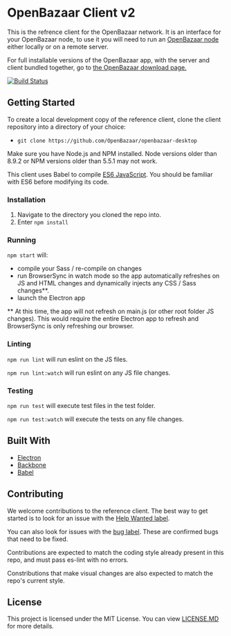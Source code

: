 # OpenBazaar Client v2

This is the refrence client for the OpenBazaar network. It is an interface for your OpenBazaar node, to use it you will need to run an [OpenBazaar node](https://github.com/OpenBazaar/openbazaar-go) either locally or on a remote server.

For full installable versions of the OpenBazaar app, with the server and client bundled together, go to [the OpenBazaar download page.](https://www.openbazaar.org/download/)

[![Build Status](https://travis-ci.org/OpenBazaar/openbazaar-desktop.svg)](https://travis-ci.org/OpenBazaar/openbazaar-desktop)

## Getting Started

To create a local development copy of the reference client, clone the client repository into a directory of your choice:
- `git clone https://github.com/OpenBazaar/openbazaar-desktop`

Make sure you have Node.js and NPM installed. Node versions older than 8.9.2 or NPM versions older than 5.5.1 may not work.

This client uses Babel to compile [ES6 JavaScript](https://github.com/lukehoban/es6features). You should be familiar with ES6 before modifying its code.

### Installation

1. Navigate to the directory you cloned the repo into.
2. Enter `npm install`

### Running

`npm start` will:
- compile your Sass / re-compile on changes
- run BrowserSync in watch mode so the app automatically refreshes on JS and HTML changes and dynamically injects any CSS / Sass changes**.
- launch the Electron app

** At this time, the app will not refresh on main.js (or other root folder JS changes). This would require the entire Electron app to refresh and BrowserSync is only refreshing our browser.

### Linting

`npm run lint` will run eslint on the JS files.

`npm run lint:watch` will run eslint on any JS file changes.

### Testing

`npm run test` will execute test files in the test folder.

`npm run test:watch` will execute the tests on any file changes.


## Built With

* [Electron](https://electron.atom.io/)
* [Backbone](http://backbonejs.org/)
* [Babel](https://babeljs.io/)

## Contributing

We welcome contributions to the reference client. The best way to get started is to look for an issue with the [Help Wanted label](https://github.com/OpenBazaar/openbazaar-desktop/labels/help%20wanted).

You can also look for issues with the [bug label](https://github.com/OpenBazaar/openbazaar-desktop/labels/bug). These are confirmed bugs that need to be fixed.

Contributions are expected to match the coding style already present in this repo, and must pass es-lint with no errors.

Constributions that make visual changes are also expected to match the repo's current style.

## License
This project is licensed under the MIT License. You can view [LICENSE.MD](https://github.com/OpenBazaar/openbazaar-desktop/blob/master/LICENSE) for more details.

